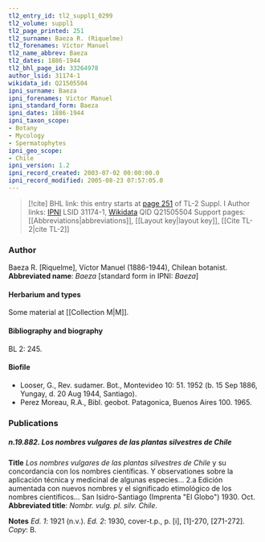 ```yaml
---
tl2_entry_id: tl2_suppl1_0299
tl2_volume: suppl1
tl2_page_printed: 251
tl2_surname: Baeza R. (Riquelme)
tl2_forenames: Víctor Manuel
tl2_name_abbrev: Baeza
tl2_dates: 1886-1944
tl2_bhl_page_id: 33264978
author_lsid: 31174-1
wikidata_id: Q21505504
ipni_surname: Baeza
ipni_forenames: Victor Manuel
ipni_standard_form: Baeza
ipni_dates: 1886-1944
ipni_taxon_scope: 
- Botany
- Mycology
- Spermatophytes
ipni_geo_scope: 
- Chile
ipni_version: 1.2
ipni_record_created: 2003-07-02 00:00:00.0
ipni_record_modified: 2005-08-23 07:57:05.0
---
```


> [!cite] BHL link: this entry starts at [page 251](https://www.biodiversitylibrary.org/page/33264978) of TL-2 Suppl. I
> Author links: [IPNI](https://www.ipni.org/a/31174-1) LSID 31174-1, [Wikidata](https://www.wikidata.org/wiki/Q21505504) QID Q21505504
> Support pages: [[Abbreviations|abbreviations]], [[Layout key|layout key]], [[Cite TL-2|cite TL-2]]

### Author

Baeza R. \[Riquelme\], Víctor Manuel (1886-1944), Chilean botanist. 
**Abbreviated name**: *Baeza* \[standard form in IPNI: *Baeza*\]

#### Herbarium and types

Some material at [[Collection M|M]].

#### Bibliography and biography

BL 2: 245.

#### Biofile

- Looser, G., Rev. sudamer. Bot., Montevideo 10: 51. 1952 (b. 15 Sep 1886, Yungay, d. 20 Aug 1944, Santiago).
- Perez Moreau, R.A., Bibl. geobot. Patagonica, Buenos Aires 100. 1965.

### Publications

##### n.19.882. Los nombres vulgares de las plantas silvestres de Chile

**Title**
*Los nombres vulgares de las plantas silvestres de Chile* y su concordancia con los nombres científicas. Y observationes sobre la aplicación técnica y medicinal de algunas especies... 2.a Edición aumentada con nuevos nombres y el significado etimológico de los nombres cientificos... San Isidro-Santiago (Imprenta "El Globo") 1930. Oct.
**Abbreviated title**: *Nombr. vulg. pl. silv. Chile*.

**Notes**
*Ed. 1*: 1921 (n.v.).
*Ed. 2*: 1930, cover-t.p., p. \[i\], \[1\]-270, \[271-272\]. *Copy*: B.

